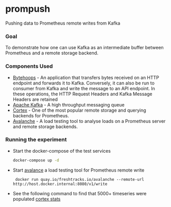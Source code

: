 # prompush
Pushing data to Prometheus remote writes from Kafka 

### Goal
To demonstrate how one can use Kafka as an intermediate buffer between Prometheus and a remote storage backend.

### Components Used
* [Bytehoops](https://github.com/tuxiedev/bytehoops) - An application that transfers bytes received on an HTTP endpoint and forwards it to Kafka. Conversely, it can also be run to consumer from Kafka and write the message to an API endpoint. In these operations, the HTTP Request Headers and Kafka Message Headers are retained
* [Apache Kafka](https://kafka.apache.org) - A high throughput messaging queue
* [Cortex](https://cortexmetrics.io) - One of the most popular remote storage and querying backends for Prometheus.
* [Avalanche](https://github.com/open-fresh/avalanche) - A load testing tool to analyse loads on a Prometheus server and remote storage backends.

### Running the experiment
* Start the docker-compose of the test services
    ```sh
    docker-compose up -d
    ```

* Start [avalance](https://github.com/open-fresh/avalanche) a load testing tool for Prometheus remote write
    ```shell
     docker run quay.io/freshtracks.io/avalanche --remote-url http://host.docker.internal:8080/v1/write
    ```
* See the following command to find that 5000+ timeseries were populated [cortex stats](http://localhost:9009/distributor/all_user_stats)
